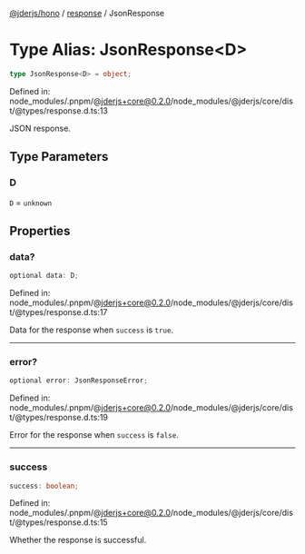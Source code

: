 [@jderjs/hono](../../README.md) / [response](../README.md) / JsonResponse

# Type Alias: JsonResponse\<D\>

```ts
type JsonResponse<D> = object;
```

Defined in: node\_modules/.pnpm/@jderjs+core@0.2.0/node\_modules/@jderjs/core/dist/@types/response.d.ts:13

JSON response.

## Type Parameters

### D

`D` = `unknown`

## Properties

### data?

```ts
optional data: D;
```

Defined in: node\_modules/.pnpm/@jderjs+core@0.2.0/node\_modules/@jderjs/core/dist/@types/response.d.ts:17

Data for the response when `success` is `true`.

***

### error?

```ts
optional error: JsonResponseError;
```

Defined in: node\_modules/.pnpm/@jderjs+core@0.2.0/node\_modules/@jderjs/core/dist/@types/response.d.ts:19

Error for the response when `success` is `false`.

***

### success

```ts
success: boolean;
```

Defined in: node\_modules/.pnpm/@jderjs+core@0.2.0/node\_modules/@jderjs/core/dist/@types/response.d.ts:15

Whether the response is successful.
